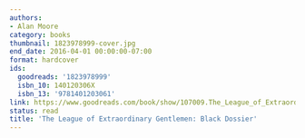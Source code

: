 ```yaml
---
authors:
- Alan Moore
category: books
thumbnail: 1823978999-cover.jpg
end_date: 2016-04-01 00:00:00-07:00
format: hardcover
ids:
  goodreads: '1823978999'
  isbn_10: 140120306X
  isbn_13: '9781401203061'
link: https://www.goodreads.com/book/show/107009.The_League_of_Extraordinary_Gentlemen
status: read
title: 'The League of Extraordinary Gentlemen: Black Dossier'
---
```

